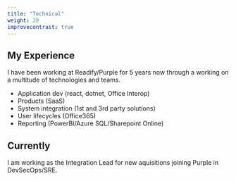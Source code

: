 ```yaml
---
title: "Technical"
weight: 20
improvecontrast: true
---
```



## My Experience

I have been working at Readify/Purple for 5 years now through a working on a multitude of technologies and teams.

- Application dev (react, dotnet, Office Interop)
- Products (SaaS)
- System integration (1st and 3rd party solutions)
- User lifecycles (Office365)
- Reporting (PowerBI/Azure SQL/Sharepoint Online)

## Currently

I am working as the Integration Lead for new aquisitions joining Purple in DevSecOps/SRE.